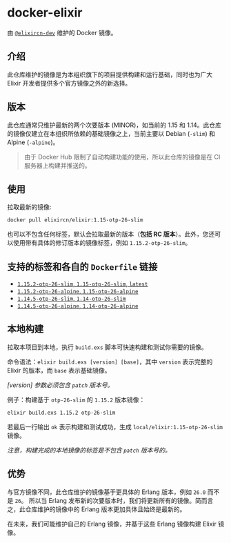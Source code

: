 # docker-elixir

由 [`@elixircn-dev`](https://github.com/elixircn-dev) 维护的 Docker 镜像。

## 介绍

此仓库维护的镜像是为本组织旗下的项目提供构建和运行基础，同时也为广大 Elixir 开发者提供多个官方镜像之外的新选择。

## 版本

此仓库通常只维护最新的两个次要版本 (MINOR)，如当前的 1.15 和 1.14。此仓库的镜像仅建立在本组织所依赖的基础镜像之上，当前主要以 Debian (`-slim`) 和 Alpine (`-alpine`)。

>由于 Docker Hub 限制了自动构建功能的使用，所以此仓库的镜像是在 CI 服务器上构建并推送的。

## 使用

拉取最新的镜像:

```bash
docker pull elixircn/elixir:1.15-otp-26-slim
```

也可以不包含任何标签，默认会拉取最新的版本（**包括 RC 版本**）。此外，您还可以使用带有具体的修订版本的镜像标签，例如 `1.15.2-otp-26-slim`。

## 支持的标签和各自的 `Dockerfile` 链接

- [`1.15.2-otp-26-slim`, `1.15-otp-26-slim`, `latest`](https://github.com/elixircn-dev/docker-elixir/blob/main/1.15/otp-26-slim/Dockerfile)
- [`1.15.2-otp-26-alpine`, `1.15-otp-26-alpine`](https://github.com/elixircn-dev/docker-elixir/blob/main/1.15/otp-26-alpine/Dockerfile)
- [`1.14.5-otp-26-slim`, `1.14-otp-26-slim`](https://github.com/elixircn-dev/docker-elixir/blob/main/1.14/otp-26-slim/Dockerfile)
- [`1.14.5-otp-26-alpine`, `1.14-otp-26-alpine`](https://github.com/elixircn-dev/docker-elixir/blob/main/1.14/otp-26-alpine/Dockerfile)

## 本地构建

拉取本项目到本地，执行 `build.exs` 脚本可快速构建和测试你需要的镜像。

命令语法：`elixir build.exs [version] [base]`，其中 `version` 表示完整的 Elixir 的版本，而 `base` 表示基础镜像。

_[version] 参数必须包含 `patch` 版本号。_

例子：构建基于 `otp-26-slim` 的 `1.15.2` 版本镜像：

```bash
elixir build.exs 1.15.2 otp-26-slim
```

若最后一行输出 `ok` 表示构建和测试成功，生成 `local/elixir:1.15-otp-26-slim` 镜像。

_注意，构建完成的本地镜像的标签是不包含 `patch` 版本号的。_

## 优势

与官方镜像不同，此仓库维护的镜像基于更具体的 Erlang 版本，例如 `26.0` 而不是 `26`。 所以当 Erlang 发布新的次要版本时，我们将更新所有的镜像。简而言之，此仓库维护的镜像中的 Erlang 版本更加具体且始终是最新的。

在未来，我们可能维护自己的 Erlang 镜像，并基于这些 Erlang 镜像构建 Elixir 镜像。
